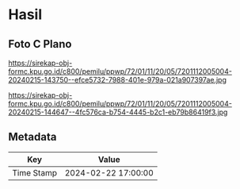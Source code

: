 # Hasil

## Foto C Plano

https://sirekap-obj-formc.kpu.go.id/c800/pemilu/ppwp/72/01/11/20/05/7201112005004-20240215-143750--efce5732-7988-401e-979a-021a907397ae.jpg

https://sirekap-obj-formc.kpu.go.id/c800/pemilu/ppwp/72/01/11/20/05/7201112005004-20240215-144647--4fc576ca-b754-4445-b2c1-eb79b86419f3.jpg


## Metadata

| Key        | Value               |
| ---------- | ------------------- |
| Time Stamp | 2024-02-22 17:00:00 |



